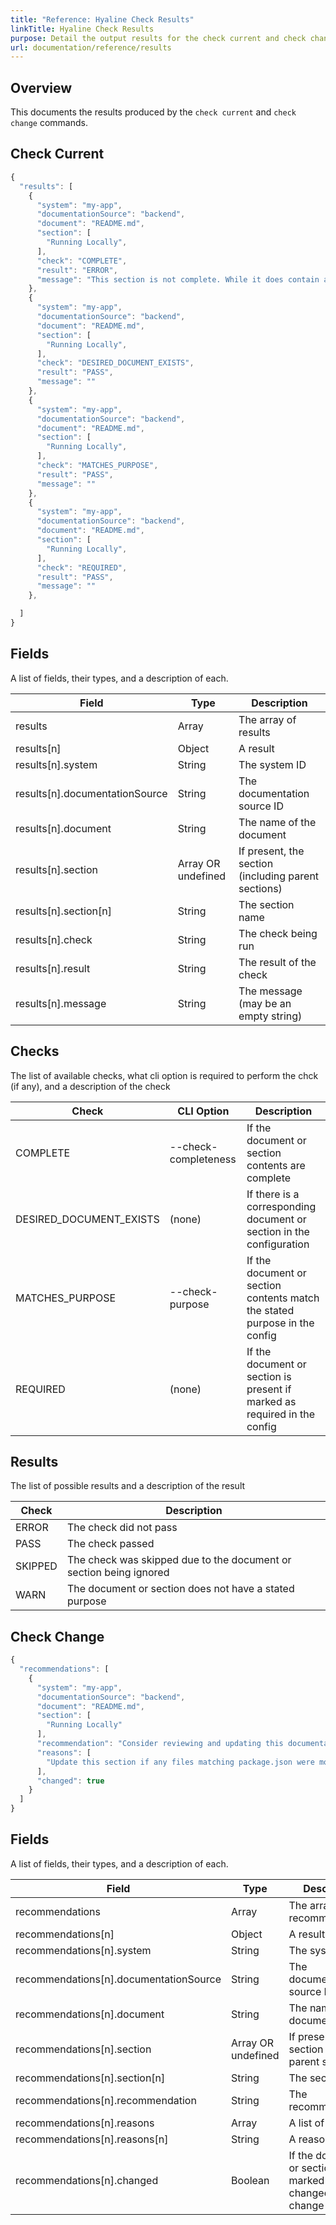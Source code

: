 ```yaml
---
title: "Reference: Hyaline Check Results"
linkTitle: Hyaline Check Results
purpose: Detail the output results for the check current and check change commands
url: documentation/reference/results
---
```

## Overview
This documents the results produced by the `check current` and `check change` commands.

## Check Current
```js
{
  "results": [
    {
      "system": "my-app",
      "documentationSource": "backend",
      "document": "README.md",
      "section": [
        "Running Locally",
      ],
      "check": "COMPLETE",
      "result": "ERROR",
      "message": "This section is not complete. While it does contain an explanation of how to run the app locally, it does not contain an example as required in the stated purpose."
    },
    {
      "system": "my-app",
      "documentationSource": "backend",
      "document": "README.md",
      "section": [
        "Running Locally",
      ],
      "check": "DESIRED_DOCUMENT_EXISTS",
      "result": "PASS",
      "message": ""
    },
    {
      "system": "my-app",
      "documentationSource": "backend",
      "document": "README.md",
      "section": [
        "Running Locally",
      ],
      "check": "MATCHES_PURPOSE",
      "result": "PASS",
      "message": ""
    },
    {
      "system": "my-app",
      "documentationSource": "backend",
      "document": "README.md",
      "section": [
        "Running Locally",
      ],
      "check": "REQUIRED",
      "result": "PASS",
      "message": ""
    },

  ]
}
```

## Fields
A list of fields, their types, and a description of each.

| Field | Type | Description |
|-------|------|-------------|
| results | Array | The array of results |
| results[n] | Object | A result |
| results[n].system | String | The system ID |
| results[n].documentationSource | String | The documentation source ID |
| results[n].document | String | The name of the document |
| results[n].section | Array OR undefined | If present, the section (including parent sections) |
| results[n].section[n] | String | The section name |
| results[n].check | String | The check being run |
| results[n].result | String | The result of the check |
| results[n].message | String | The message (may be an empty string) |

## Checks
The list of available checks, what cli option is required to perform the chck (if any), and a description of the check

| Check | CLI Option | Description |
|-------|------------|-------------|
| COMPLETE | --check-completeness | If the document or section contents are complete |
| DESIRED_DOCUMENT_EXISTS | (none) | If there is a corresponding document or section in the configuration |
| MATCHES_PURPOSE | --check-purpose | If the document or section contents match the stated purpose in the config |
| REQUIRED | (none) | If the document or section is present if marked as required in the config |

## Results
The list of possible results and a description of the result

| Check | Description |
|-------|-------------|
| ERROR | The check did not pass |
| PASS | The check passed |
| SKIPPED | The check was skipped due to the document or section being ignored |
| WARN | The document or section does not have a stated purpose |

## Check Change

```js
{
  "recommendations": [
    {
      "system": "my-app",
      "documentationSource": "backend",
      "document": "README.md",
      "section": [
        "Running Locally"
      ],
      "recommendation": "Consider reviewing and updating this documentation",
      "reasons": [
        "Update this section if any files matching package.json were modified"
      ],
      "changed": true
    }
  ]
}
```

## Fields
A list of fields, their types, and a description of each.

| Field | Type | Description |
|-------|------|-------------|
| recommendations | Array | The array of recommendations |
| recommendations[n] | Object | A result |
| recommendations[n].system | String | The system ID |
| recommendations[n].documentationSource | String | The documentation source ID |
| recommendations[n].document | String | The name of the document |
| recommendations[n].section | Array OR undefined | If present, the section (including parent sections) |
| recommendations[n].section[n] | String | The section name |
| recommendations[n].recommendation | String | The recommendation |
| recommendations[n].reasons | Array | A list of reasons |
| recommendations[n].reasons[n] | String | A reason |
| recommendations[n].changed | Boolean | If the document or section was marked as changed in the change data set |
